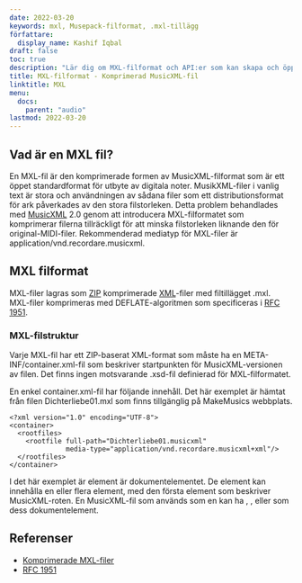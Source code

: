 ```yaml
---
date: 2022-03-20
keywords: mxl, Musepack-filformat, .mxl-tillägg
författare:
  display_name: Kashif Iqbal
draft: false
toc: true
description: "Lär dig om MXL-filformat och API:er som kan skapa och öppna MXL-filer." 
title: MXL-filformat - Komprimerad MusicXML-fil
linktitle: MXL
menu:
  docs:
    parent: "audio"
lastmod: 2022-03-20
---
```


## Vad är en MXL fil?

En MXL-fil är den komprimerade formen av MusicXML-filformat som är ett öppet standardformat för utbyte av digitala noter. MusikXML-filer i vanlig text är stora och användningen av sådana filer som ett distributionsformat för ark påverkades av den stora filstorleken. Detta problem behandlades med [MusicXML](https://www.musicxml.com/) 2.0 genom att introducera MXL-filformatet som komprimerar filerna tillräckligt för att minska filstorleken liknande den för original-MIDI-filer. Rekommenderad mediatyp för MXL-filer är application/vnd.recordare.musicxml.

## MXL filformat

MXL-filer lagras som [ZIP](/sv/compression/zip/) komprimerade [XML](/sv/web/xml/)-filer med filtillägget .mxl. MXL-filer komprimeras med DEFLATE-algoritmen som specificeras i [RFC 1951](https://www.ietf.org/rfc/rfc1951.txt).

### MXL-filstruktur

Varje MXL-fil har ett ZIP-baserat XML-format som måste ha en META-INF/container.xml-fil som beskriver startpunkten för MusicXML-versionen av filen. Det finns ingen motsvarande .xsd-fil definierad för MXL-filformatet.

En enkel container.xml-fil har följande innehåll. Det här exemplet är hämtat från filen Dichterliebe01.mxl som finns tillgänglig på MakeMusics webbplats.

```
<?xml version="1.0" encoding="UTF-8">
<container>
  <rootfiles>
    <rootfile full-path="Dichterliebe01.musicxml"
              media-type="application/vnd.recordare.musicxml+xml"/>
  </rootfiles>
</container>
```
I det här exemplet är<container> element är dokumentelementet. De<rootfiles> element kan innehålla en eller flera<rootfile> element, med den första<rootfile> element som beskriver MusicXML-roten. En MusicXML-fil som används som en<rootfile> kan ha<score-partwise> ,<score-timewise> , eller<opus> som dess dokumentelement.

## Referenser

* [Komprimerade MXL-filer](https://www.w3.org/2021/06/musicxml40/tutorial/compressed-mxl-files/)
* [RFC 1951](https://www.ietf.org/rfc/rfc1951.txt)

